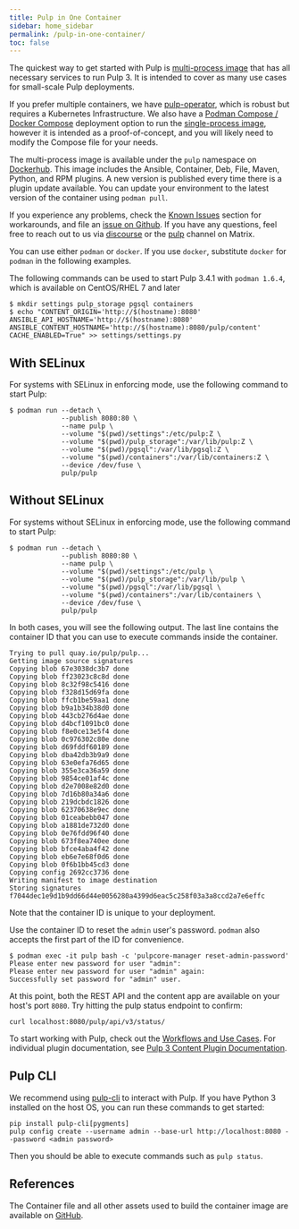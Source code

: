 ```yaml
---
title: Pulp in One Container
sidebar: home_sidebar
permalink: /pulp-in-one-container/
toc: false
---
```


The quickest way to get started with Pulp is [multi-process image](https://docs.pulpproject.org/pulp_oci_images/multi-process-images/) that has all necessary services to run Pulp 3. It is intended to cover as many use cases for small-scale Pulp deployments.

If you prefer multiple containers, we have [pulp-operator](https://docs.pulpproject.org/pulp_operator/), which is robust but requires a Kubernetes Infrastructure. We also have a [Podman Compose / Docker Compose](/podman-compose/) deployment option to run the [single-process image](https://docs.pulpproject.org/pulp_oci_images/single-process-images/), however it is intended as a proof-of-concept, and you will likely need to modify the Compose file for your needs.

The multi-process image is available under the `pulp` namespace on [Dockerhub](https://hub.docker.com/repository/docker/pulp/pulp/). This image includes the Ansible, Container, Deb, File, Maven, Python, and RPM plugins. A new version is published every time there is a plugin update available. You can update your environment to the latest version of the container using `podman pull`.

If you experience any problems, check the [Known Issues](https://docs.pulpproject.org/pulp_oci_images/multi-process-images/#known-issues) section for workarounds, and file an [issue on Github](https://github.com/pulp/pulp-oci-images/issues). If you have any questions, feel free to reach out to us via [discourse](https://discourse.pulpproject.org/) or the [pulp](/help/#chat-to-us) channel on Matrix.

You can use either `podman` or `docker`. If you use `docker`, substitute `docker` for `podman` in the following examples.

The following commands can be used to start Pulp 3.4.1 with `podman 1.6.4`, which is available on
CentOS/RHEL 7 and later

```
$ mkdir settings pulp_storage pgsql containers
$ echo "CONTENT_ORIGIN='http://$(hostname):8080'
ANSIBLE_API_HOSTNAME='http://$(hostname):8080'
ANSIBLE_CONTENT_HOSTNAME='http://$(hostname):8080/pulp/content'
CACHE_ENABLED=True" >> settings/settings.py
```

## With SELinux

For systems with SELinux in enforcing mode, use the following command to start Pulp:

```
$ podman run --detach \
             --publish 8080:80 \
             --name pulp \
             --volume "$(pwd)/settings":/etc/pulp:Z \
             --volume "$(pwd)/pulp_storage":/var/lib/pulp:Z \
             --volume "$(pwd)/pgsql":/var/lib/pgsql:Z \
             --volume "$(pwd)/containers":/var/lib/containers:Z \
             --device /dev/fuse \
             pulp/pulp
```

## Without SELinux

For systems without SELinux in enforcing mode, use the following command to start Pulp:

```
$ podman run --detach \
             --publish 8080:80 \
             --name pulp \
             --volume "$(pwd)/settings":/etc/pulp \
             --volume "$(pwd)/pulp_storage":/var/lib/pulp \
             --volume "$(pwd)/pgsql":/var/lib/pgsql \
             --volume "$(pwd)/containers":/var/lib/containers \
             --device /dev/fuse \
             pulp/pulp
```

In both cases, you will see the following output. The last line contains the container ID that you can use to execute commands inside the container.

```
Trying to pull quay.io/pulp/pulp...
Getting image source signatures
Copying blob 67e3038dc3b7 done
Copying blob ff23023c8c8d done
Copying blob 8c32f98c5416 done
Copying blob f328d15d69fa done
Copying blob ffcb1be59aa1 done
Copying blob b9a1b34b38d0 done
Copying blob 443cb276d4ae done
Copying blob d4bcf1091bc0 done
Copying blob f8e0ce13e5f4 done
Copying blob 0c976302c80e done
Copying blob d69fddf60189 done
Copying blob dba42db3b9a9 done
Copying blob 63e0efa76d65 done
Copying blob 355e3ca36a59 done
Copying blob 9854ce01af4c done
Copying blob d2e7008e82d0 done
Copying blob 7d16b80a34a6 done
Copying blob 219dcbdc1826 done
Copying blob 62370638e9ec done
Copying blob 01ceabebb047 done
Copying blob a1881de732d0 done
Copying blob 0e76fdd96f40 done
Copying blob 673f8ea740ee done
Copying blob bfce4aba4f42 done
Copying blob eb6e7e68f0d6 done
Copying blob 0f6b1bb45cd3 done
Copying config 2692cc3736 done
Writing manifest to image destination
Storing signatures
f7044dec1e9d1b9dd66d44e0056280a4399d6eac5c258f03a3a8ccd2a7e6effc
```

Note that the container ID is unique to your deployment.

Use the container ID to reset the `admin` user's password. `podman` also accepts the first part
of the ID for convenience.

```
$ podman exec -it pulp bash -c 'pulpcore-manager reset-admin-password'
Please enter new password for user "admin":
Please enter new password for user "admin" again:
Successfully set password for "admin" user.
```

At this point, both the REST API and the content app are available on your host's port `8080`. Try
hitting the pulp status endpoint to confirm:

```
curl localhost:8080/pulp/api/v3/status/
```

To start working with Pulp, check out the [Workflows and Use Cases](https://docs.pulpproject.org/workflows/index.html).
For individual plugin documentation, see [Pulp 3 Content Plugin Documentation](/docs/#pulp-3-content-plugin-documentation).


## Pulp CLI

We recommend using [pulp-cli](https://github.com/pulp/pulp-cli) to interact with Pulp. If you have
Python 3 installed on the host OS, you can run these commands to get started:

```
pip install pulp-cli[pygments]
pulp config create --username admin --base-url http://localhost:8080 --password <admin password>
```

Then you should be able to execute commands such as `pulp status`.

## References

The Container file and all other assets used to build the container image
are available on [GitHub](https://github.com/pulp/pulp-oci-images).
